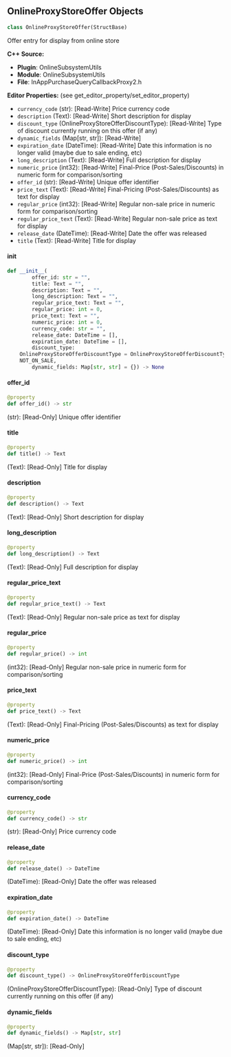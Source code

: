 ## OnlineProxyStoreOffer Objects

```python
class OnlineProxyStoreOffer(StructBase)
```

Offer entry for display from online store

**C++ Source:**

- **Plugin**: OnlineSubsystemUtils
- **Module**: OnlineSubsystemUtils
- **File**: InAppPurchaseQueryCallbackProxy2.h

**Editor Properties:** (see get_editor_property/set_editor_property)

- ``currency_code`` (str):  [Read-Write] Price currency code
- ``description`` (Text):  [Read-Write] Short description for display
- ``discount_type`` (OnlineProxyStoreOfferDiscountType):  [Read-Write] Type of discount currently running on this offer (if any)
- ``dynamic_fields`` (Map[str, str]):  [Read-Write]
- ``expiration_date`` (DateTime):  [Read-Write] Date this information is no longer valid (maybe due to sale ending, etc)
- ``long_description`` (Text):  [Read-Write] Full description for display
- ``numeric_price`` (int32):  [Read-Write] Final-Price (Post-Sales/Discounts) in numeric form for comparison/sorting
- ``offer_id`` (str):  [Read-Write] Unique offer identifier
- ``price_text`` (Text):  [Read-Write] Final-Pricing (Post-Sales/Discounts) as text for display
- ``regular_price`` (int32):  [Read-Write] Regular non-sale price in numeric form for comparison/sorting
- ``regular_price_text`` (Text):  [Read-Write] Regular non-sale price as text for display
- ``release_date`` (DateTime):  [Read-Write] Date the offer was released
- ``title`` (Text):  [Read-Write] Title for display

<a id="unreal.OnlineProxyStoreOffer.__init__"></a>

#### __init__

```python
def __init__(
        offer_id: str = "",
        title: Text = "",
        description: Text = "",
        long_description: Text = "",
        regular_price_text: Text = "",
        regular_price: int = 0,
        price_text: Text = "",
        numeric_price: int = 0,
        currency_code: str = "",
        release_date: DateTime = [],
        expiration_date: DateTime = [],
        discount_type:
    OnlineProxyStoreOfferDiscountType = OnlineProxyStoreOfferDiscountType.
    NOT_ON_SALE,
        dynamic_fields: Map[str, str] = {}) -> None
```

<a id="unreal.OnlineProxyStoreOffer.offer_id"></a>

#### offer_id

```python
@property
def offer_id() -> str
```

(str):  [Read-Only] Unique offer identifier

<a id="unreal.OnlineProxyStoreOffer.title"></a>

#### title

```python
@property
def title() -> Text
```

(Text):  [Read-Only] Title for display

<a id="unreal.OnlineProxyStoreOffer.description"></a>

#### description

```python
@property
def description() -> Text
```

(Text):  [Read-Only] Short description for display

<a id="unreal.OnlineProxyStoreOffer.long_description"></a>

#### long_description

```python
@property
def long_description() -> Text
```

(Text):  [Read-Only] Full description for display

<a id="unreal.OnlineProxyStoreOffer.regular_price_text"></a>

#### regular_price_text

```python
@property
def regular_price_text() -> Text
```

(Text):  [Read-Only] Regular non-sale price as text for display

<a id="unreal.OnlineProxyStoreOffer.regular_price"></a>

#### regular_price

```python
@property
def regular_price() -> int
```

(int32):  [Read-Only] Regular non-sale price in numeric form for comparison/sorting

<a id="unreal.OnlineProxyStoreOffer.price_text"></a>

#### price_text

```python
@property
def price_text() -> Text
```

(Text):  [Read-Only] Final-Pricing (Post-Sales/Discounts) as text for display

<a id="unreal.OnlineProxyStoreOffer.numeric_price"></a>

#### numeric_price

```python
@property
def numeric_price() -> int
```

(int32):  [Read-Only] Final-Price (Post-Sales/Discounts) in numeric form for comparison/sorting

<a id="unreal.OnlineProxyStoreOffer.currency_code"></a>

#### currency_code

```python
@property
def currency_code() -> str
```

(str):  [Read-Only] Price currency code

<a id="unreal.OnlineProxyStoreOffer.release_date"></a>

#### release_date

```python
@property
def release_date() -> DateTime
```

(DateTime):  [Read-Only] Date the offer was released

<a id="unreal.OnlineProxyStoreOffer.expiration_date"></a>

#### expiration_date

```python
@property
def expiration_date() -> DateTime
```

(DateTime):  [Read-Only] Date this information is no longer valid (maybe due to sale ending, etc)

<a id="unreal.OnlineProxyStoreOffer.discount_type"></a>

#### discount_type

```python
@property
def discount_type() -> OnlineProxyStoreOfferDiscountType
```

(OnlineProxyStoreOfferDiscountType):  [Read-Only] Type of discount currently running on this offer (if any)

<a id="unreal.OnlineProxyStoreOffer.dynamic_fields"></a>

#### dynamic_fields

```python
@property
def dynamic_fields() -> Map[str, str]
```

(Map[str, str]):  [Read-Only]

<a id="unreal.InAppPurchaseRestoreInfo2"></a>